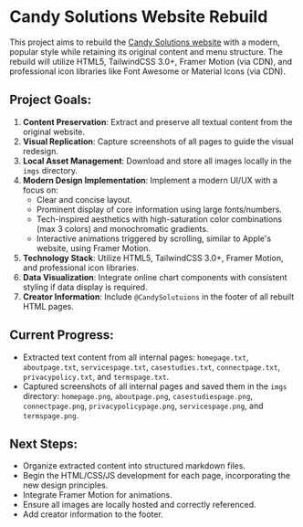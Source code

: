 # Candy Solutions Website Rebuild

This project aims to rebuild the [Candy Solutions website](https://candysolutions.com.au/) with a modern, popular style while retaining its original content and menu structure. The rebuild will utilize HTML5, TailwindCSS 3.0+, Framer Motion (via CDN), and professional icon libraries like Font Awesome or Material Icons (via CDN).

## Project Goals:

1.  **Content Preservation**: Extract and preserve all textual content from the original website.
2.  **Visual Replication**: Capture screenshots of all pages to guide the visual redesign.
3.  **Local Asset Management**: Download and store all images locally in the `imgs` directory.
4.  **Modern Design Implementation**: Implement a modern UI/UX with a focus on:
    *   Clear and concise layout.
    *   Prominent display of core information using large fonts/numbers.
    *   Tech-inspired aesthetics with high-saturation color combinations (max 3 colors) and monochromatic gradients.
    *   Interactive animations triggered by scrolling, similar to Apple's website, using Framer Motion.
5.  **Technology Stack**: Utilize HTML5, TailwindCSS 3.0+, Framer Motion, and professional icon libraries.
6.  **Data Visualization**: Integrate online chart components with consistent styling if data display is required.
7.  **Creator Information**: Include `@CandySolutuions` in the footer of all rebuilt HTML pages.

## Current Progress:

-   Extracted text content from all internal pages: `homepage.txt`, `aboutpage.txt`, `servicespage.txt`, `casestudies.txt`, `connectpage.txt`, `privacypolicy.txt`, and `termspage.txt`.
-   Captured screenshots of all internal pages and saved them in the `imgs` directory: `homepage.png`, `aboutpage.png`, `casestudiespage.png`, `connectpage.png`, `privacypolicypage.png`, `servicespage.png`, and `termspage.png`.

## Next Steps:

-   Organize extracted content into structured markdown files.
-   Begin the HTML/CSS/JS development for each page, incorporating the new design principles.
-   Integrate Framer Motion for animations.
-   Ensure all images are locally hosted and correctly referenced.
-   Add creator information to the footer.
